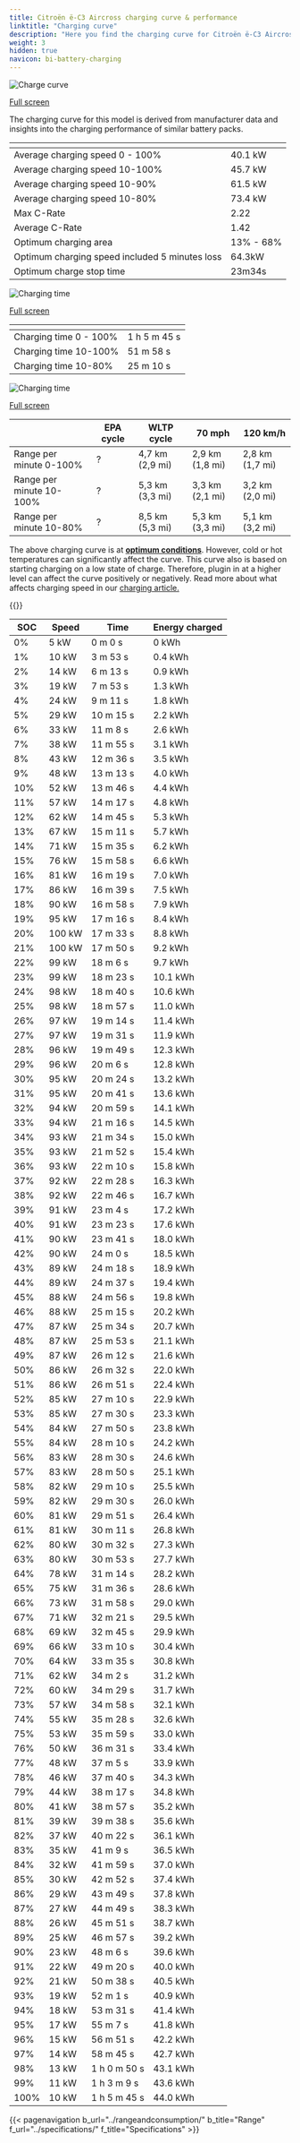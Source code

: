 ```yaml
---
title: Citroën ë-C3 Aircross charging curve & performance
linktitle: "Charging curve"
description: "Here you find the charging curve for Citroën ë-C3 Aircross."
weight: 3
hidden: true
navicon: bi-battery-charging
---
```

<!-- markdownlint-disable MD033 -->
<!-- markdownlint-disable MD010 -->
<img src="/images/models/citroën/ë-c3_aircross/ë-c3_aircross/chargingcurve.svg" alt="Charge curve" class="img-fluid">

[Full screen](/images/models/citroën/ë-c3_aircross/ë-c3_aircross/chargingcurve.svg)


<div class="alert alert-primary" role="alert">
The charging curve for this model is derived from manufacturer data and insights into the charging performance of similar battery packs.
</div>
<div class="table-responsive">
<table class="table table-striped border">
	<thead>
		<tr>
			<th>
			</th>
			<th>
			</th>
		</tr>
	</thead>
	<tbody>
		<tr>
			<td>
				Average charging speed 0 - 100%
			</td>
			<td>
				40.1 kW
			</td>
		</tr>
		<tr>
			<td>
				Average charging speed 10-100%
			</td>
			<td>
				45.7 kW
			</td>
		</tr>
		<tr>
			<td>
				Average charging speed 10-90%
			</td>
			<td>
				61.5 kW
			</td>
		</tr>
		<tr>
			<td>
				Average charging speed 10-80%
			</td>
			<td>
				73.4 kW
			</td>
		</tr>
		<tr>
			<td>
				Max C-Rate
			</td>
			<td>
				2.22
			</td>
		</tr>
		<tr>
			<td>
				Average C-Rate
			</td>
			<td>
				1.42
			</td>
		</tr>
		<tr>
			<td>
				Optimum charging area
			</td>
			<td>
				13% - 68%
			</td>
		</tr>
		<tr>
			<td>
				Optimum charging speed included 5 minutes loss
			</td>
			<td>
				64.3kW
			</td>
		</tr>
		<tr>
			<td>
				Optimum charge stop time
			</td>
			<td>
				23m34s
			</td>
		</tr>
	</tbody>
</table>
</div>
<img src="/images/models/citroën/ë-c3_aircross/ë-c3_aircross/chargingtime.svg" alt="Charging time" class="img-fluid">

[Full screen](/images/models/citroën/ë-c3_aircross/ë-c3_aircross/chargingtime.svg)
<div class="table-responsive">
<table class="table table-striped border">
	<thead>
		<tr>
			<th>
			</th>
			<th>
			</th>
		</tr>
	</thead>
	<tbody>
		<tr>
			<td>
				Charging time 0 - 100%
			</td>
			<td>
				1 h 5 m 45 s
			</td>
		</tr>
		<tr>
			<td>
				Charging time 10-100%
			</td>
			<td>
				 51 m 58 s
			</td>
		</tr>
		<tr>
			<td>
				Charging time 10-80%
			</td>
			<td>
				 25 m 10 s
			</td>
		</tr>
	</tbody>
</table>
</div>
<img src="/images/models/citroën/ë-c3_aircross/ë-c3_aircross/chargerangespeed.svg" alt="Charging time" class="img-fluid">

[Full screen](/images/models/citroën/ë-c3_aircross/ë-c3_aircross/chargerangespeed.svg)
<div class="table-responsive">
<table class="table table-striped border">
	<thead>
		<tr>
			<th>
			</th>
			<th>
				EPA cycle
			</th>
			<th>
				WLTP cycle
			</th>
			<th>
				70 mph
			</th>
			<th>
				120 km/h
			</th>
		</tr>
	</thead>
	<tbody>
		<tr>
			<td>
				Range per minute 0-100%
			</td>
			<td>
				?
			</td>
			<td>
				4,7 km (2,9 mi)
			</td>
			<td>
				2,9 km (1,8 mi)
			</td>
			<td>
				2,8 km (1,7 mi)
			</td>
		</tr>
		<tr>
			<td>
				Range per minute 10-100%
			</td>
			<td>
				?
			</td>
			<td>
				5,3 km (3,3 mi)
			</td>
			<td>
				3,3 km (2,1 mi)
			</td>
			<td>
				3,2 km (2,0 mi)
			</td>
		</tr>
		<tr>
			<td>
				Range per minute 10-80%
			</td>
			<td>
				?
			</td>
			<td>
				8,5 km (5,3 mi)
			</td>
			<td>
				5,3 km (3,3 mi)
			</td>
			<td>
				5,1 km (3,2 mi)
			</td>
		</tr>
	</tbody>
</table>
</div>


The above charging curve is at **[optimum conditions](../../../../../technology/battery/charging/#temperature)**. However, cold or hot temperatures can significantly affect the curve. This curve also is based on starting charging on a low state of charge. Therefore, plugin in at a higher level can affect the curve positively or negatively. Read more about what affects charging speed in our [charging article.](../../../../../technology/battery/charging/)


{{<evkxdisplayaddarticle />}}
<div class="table-responsive">
<table class="table table-striped border">
	<thead>
		<tr>
			<th>
				SOC
			</th>
			<th>
				Speed
			</th>
			<th>
				Time
			</th>
			<th>
				Energy charged
			</th>
		</tr>
	</thead>
	<tbody>
		<tr>
			<td>
				0%
			</td>
			<td>
				5 kW
			</td>
			<td>
				 0 m 0 s
			</td>
			<td>
				0 kWh
			</td>
		</tr>
		<tr>
			<td>
				1%
			</td>
			<td>
				10 kW
			</td>
			<td>
				 3 m 53 s
			</td>
			<td>
				0.4 kWh
			</td>
		</tr>
		<tr>
			<td>
				2%
			</td>
			<td>
				14 kW
			</td>
			<td>
				 6 m 13 s
			</td>
			<td>
				0.9 kWh
			</td>
		</tr>
		<tr>
			<td>
				3%
			</td>
			<td>
				19 kW
			</td>
			<td>
				 7 m 53 s
			</td>
			<td>
				1.3 kWh
			</td>
		</tr>
		<tr>
			<td>
				4%
			</td>
			<td>
				24 kW
			</td>
			<td>
				 9 m 11 s
			</td>
			<td>
				1.8 kWh
			</td>
		</tr>
		<tr>
			<td>
				5%
			</td>
			<td>
				29 kW
			</td>
			<td>
				 10 m 15 s
			</td>
			<td>
				2.2 kWh
			</td>
		</tr>
		<tr>
			<td>
				6%
			</td>
			<td>
				33 kW
			</td>
			<td>
				 11 m 8 s
			</td>
			<td>
				2.6 kWh
			</td>
		</tr>
		<tr>
			<td>
				7%
			</td>
			<td>
				38 kW
			</td>
			<td>
				 11 m 55 s
			</td>
			<td>
				3.1 kWh
			</td>
		</tr>
		<tr>
			<td>
				8%
			</td>
			<td>
				43 kW
			</td>
			<td>
				 12 m 36 s
			</td>
			<td>
				3.5 kWh
			</td>
		</tr>
		<tr>
			<td>
				9%
			</td>
			<td>
				48 kW
			</td>
			<td>
				 13 m 13 s
			</td>
			<td>
				4.0 kWh
			</td>
		</tr>
		<tr>
			<td>
				10%
			</td>
			<td>
				52 kW
			</td>
			<td>
				 13 m 46 s
			</td>
			<td>
				4.4 kWh
			</td>
		</tr>
		<tr>
			<td>
				11%
			</td>
			<td>
				57 kW
			</td>
			<td>
				 14 m 17 s
			</td>
			<td>
				4.8 kWh
			</td>
		</tr>
		<tr>
			<td>
				12%
			</td>
			<td>
				62 kW
			</td>
			<td>
				 14 m 45 s
			</td>
			<td>
				5.3 kWh
			</td>
		</tr>
		<tr>
			<td>
				13%
			</td>
			<td>
				67 kW
			</td>
			<td>
				 15 m 11 s
			</td>
			<td>
				5.7 kWh
			</td>
		</tr>
		<tr>
			<td>
				14%
			</td>
			<td>
				71 kW
			</td>
			<td>
				 15 m 35 s
			</td>
			<td>
				6.2 kWh
			</td>
		</tr>
		<tr>
			<td>
				15%
			</td>
			<td>
				76 kW
			</td>
			<td>
				 15 m 58 s
			</td>
			<td>
				6.6 kWh
			</td>
		</tr>
		<tr>
			<td>
				16%
			</td>
			<td>
				81 kW
			</td>
			<td>
				 16 m 19 s
			</td>
			<td>
				7.0 kWh
			</td>
		</tr>
		<tr>
			<td>
				17%
			</td>
			<td>
				86 kW
			</td>
			<td>
				 16 m 39 s
			</td>
			<td>
				7.5 kWh
			</td>
		</tr>
		<tr>
			<td>
				18%
			</td>
			<td>
				90 kW
			</td>
			<td>
				 16 m 58 s
			</td>
			<td>
				7.9 kWh
			</td>
		</tr>
		<tr>
			<td>
				19%
			</td>
			<td>
				95 kW
			</td>
			<td>
				 17 m 16 s
			</td>
			<td>
				8.4 kWh
			</td>
		</tr>
		<tr>
			<td>
				20%
			</td>
			<td>
				100 kW
			</td>
			<td>
				 17 m 33 s
			</td>
			<td>
				8.8 kWh
			</td>
		</tr>
		<tr>
			<td>
				21%
			</td>
			<td>
				100 kW
			</td>
			<td>
				 17 m 50 s
			</td>
			<td>
				9.2 kWh
			</td>
		</tr>
		<tr>
			<td>
				22%
			</td>
			<td>
				99 kW
			</td>
			<td>
				 18 m 6 s
			</td>
			<td>
				9.7 kWh
			</td>
		</tr>
		<tr>
			<td>
				23%
			</td>
			<td>
				99 kW
			</td>
			<td>
				 18 m 23 s
			</td>
			<td>
				10.1 kWh
			</td>
		</tr>
		<tr>
			<td>
				24%
			</td>
			<td>
				98 kW
			</td>
			<td>
				 18 m 40 s
			</td>
			<td>
				10.6 kWh
			</td>
		</tr>
		<tr>
			<td>
				25%
			</td>
			<td>
				98 kW
			</td>
			<td>
				 18 m 57 s
			</td>
			<td>
				11.0 kWh
			</td>
		</tr>
		<tr>
			<td>
				26%
			</td>
			<td>
				97 kW
			</td>
			<td>
				 19 m 14 s
			</td>
			<td>
				11.4 kWh
			</td>
		</tr>
		<tr>
			<td>
				27%
			</td>
			<td>
				97 kW
			</td>
			<td>
				 19 m 31 s
			</td>
			<td>
				11.9 kWh
			</td>
		</tr>
		<tr>
			<td>
				28%
			</td>
			<td>
				96 kW
			</td>
			<td>
				 19 m 49 s
			</td>
			<td>
				12.3 kWh
			</td>
		</tr>
		<tr>
			<td>
				29%
			</td>
			<td>
				96 kW
			</td>
			<td>
				 20 m 6 s
			</td>
			<td>
				12.8 kWh
			</td>
		</tr>
		<tr>
			<td>
				30%
			</td>
			<td>
				95 kW
			</td>
			<td>
				 20 m 24 s
			</td>
			<td>
				13.2 kWh
			</td>
		</tr>
		<tr>
			<td>
				31%
			</td>
			<td>
				95 kW
			</td>
			<td>
				 20 m 41 s
			</td>
			<td>
				13.6 kWh
			</td>
		</tr>
		<tr>
			<td>
				32%
			</td>
			<td>
				94 kW
			</td>
			<td>
				 20 m 59 s
			</td>
			<td>
				14.1 kWh
			</td>
		</tr>
		<tr>
			<td>
				33%
			</td>
			<td>
				94 kW
			</td>
			<td>
				 21 m 16 s
			</td>
			<td>
				14.5 kWh
			</td>
		</tr>
		<tr>
			<td>
				34%
			</td>
			<td>
				93 kW
			</td>
			<td>
				 21 m 34 s
			</td>
			<td>
				15.0 kWh
			</td>
		</tr>
		<tr>
			<td>
				35%
			</td>
			<td>
				93 kW
			</td>
			<td>
				 21 m 52 s
			</td>
			<td>
				15.4 kWh
			</td>
		</tr>
		<tr>
			<td>
				36%
			</td>
			<td>
				93 kW
			</td>
			<td>
				 22 m 10 s
			</td>
			<td>
				15.8 kWh
			</td>
		</tr>
		<tr>
			<td>
				37%
			</td>
			<td>
				92 kW
			</td>
			<td>
				 22 m 28 s
			</td>
			<td>
				16.3 kWh
			</td>
		</tr>
		<tr>
			<td>
				38%
			</td>
			<td>
				92 kW
			</td>
			<td>
				 22 m 46 s
			</td>
			<td>
				16.7 kWh
			</td>
		</tr>
		<tr>
			<td>
				39%
			</td>
			<td>
				91 kW
			</td>
			<td>
				 23 m 4 s
			</td>
			<td>
				17.2 kWh
			</td>
		</tr>
		<tr>
			<td>
				40%
			</td>
			<td>
				91 kW
			</td>
			<td>
				 23 m 23 s
			</td>
			<td>
				17.6 kWh
			</td>
		</tr>
		<tr>
			<td>
				41%
			</td>
			<td>
				90 kW
			</td>
			<td>
				 23 m 41 s
			</td>
			<td>
				18.0 kWh
			</td>
		</tr>
		<tr>
			<td>
				42%
			</td>
			<td>
				90 kW
			</td>
			<td>
				 24 m 0 s
			</td>
			<td>
				18.5 kWh
			</td>
		</tr>
		<tr>
			<td>
				43%
			</td>
			<td>
				89 kW
			</td>
			<td>
				 24 m 18 s
			</td>
			<td>
				18.9 kWh
			</td>
		</tr>
		<tr>
			<td>
				44%
			</td>
			<td>
				89 kW
			</td>
			<td>
				 24 m 37 s
			</td>
			<td>
				19.4 kWh
			</td>
		</tr>
		<tr>
			<td>
				45%
			</td>
			<td>
				88 kW
			</td>
			<td>
				 24 m 56 s
			</td>
			<td>
				19.8 kWh
			</td>
		</tr>
		<tr>
			<td>
				46%
			</td>
			<td>
				88 kW
			</td>
			<td>
				 25 m 15 s
			</td>
			<td>
				20.2 kWh
			</td>
		</tr>
		<tr>
			<td>
				47%
			</td>
			<td>
				87 kW
			</td>
			<td>
				 25 m 34 s
			</td>
			<td>
				20.7 kWh
			</td>
		</tr>
		<tr>
			<td>
				48%
			</td>
			<td>
				87 kW
			</td>
			<td>
				 25 m 53 s
			</td>
			<td>
				21.1 kWh
			</td>
		</tr>
		<tr>
			<td>
				49%
			</td>
			<td>
				87 kW
			</td>
			<td>
				 26 m 12 s
			</td>
			<td>
				21.6 kWh
			</td>
		</tr>
		<tr>
			<td>
				50%
			</td>
			<td>
				86 kW
			</td>
			<td>
				 26 m 32 s
			</td>
			<td>
				22.0 kWh
			</td>
		</tr>
		<tr>
			<td>
				51%
			</td>
			<td>
				86 kW
			</td>
			<td>
				 26 m 51 s
			</td>
			<td>
				22.4 kWh
			</td>
		</tr>
		<tr>
			<td>
				52%
			</td>
			<td>
				85 kW
			</td>
			<td>
				 27 m 10 s
			</td>
			<td>
				22.9 kWh
			</td>
		</tr>
		<tr>
			<td>
				53%
			</td>
			<td>
				85 kW
			</td>
			<td>
				 27 m 30 s
			</td>
			<td>
				23.3 kWh
			</td>
		</tr>
		<tr>
			<td>
				54%
			</td>
			<td>
				84 kW
			</td>
			<td>
				 27 m 50 s
			</td>
			<td>
				23.8 kWh
			</td>
		</tr>
		<tr>
			<td>
				55%
			</td>
			<td>
				84 kW
			</td>
			<td>
				 28 m 10 s
			</td>
			<td>
				24.2 kWh
			</td>
		</tr>
		<tr>
			<td>
				56%
			</td>
			<td>
				83 kW
			</td>
			<td>
				 28 m 30 s
			</td>
			<td>
				24.6 kWh
			</td>
		</tr>
		<tr>
			<td>
				57%
			</td>
			<td>
				83 kW
			</td>
			<td>
				 28 m 50 s
			</td>
			<td>
				25.1 kWh
			</td>
		</tr>
		<tr>
			<td>
				58%
			</td>
			<td>
				82 kW
			</td>
			<td>
				 29 m 10 s
			</td>
			<td>
				25.5 kWh
			</td>
		</tr>
		<tr>
			<td>
				59%
			</td>
			<td>
				82 kW
			</td>
			<td>
				 29 m 30 s
			</td>
			<td>
				26.0 kWh
			</td>
		</tr>
		<tr>
			<td>
				60%
			</td>
			<td>
				81 kW
			</td>
			<td>
				 29 m 51 s
			</td>
			<td>
				26.4 kWh
			</td>
		</tr>
		<tr>
			<td>
				61%
			</td>
			<td>
				81 kW
			</td>
			<td>
				 30 m 11 s
			</td>
			<td>
				26.8 kWh
			</td>
		</tr>
		<tr>
			<td>
				62%
			</td>
			<td>
				80 kW
			</td>
			<td>
				 30 m 32 s
			</td>
			<td>
				27.3 kWh
			</td>
		</tr>
		<tr>
			<td>
				63%
			</td>
			<td>
				80 kW
			</td>
			<td>
				 30 m 53 s
			</td>
			<td>
				27.7 kWh
			</td>
		</tr>
		<tr>
			<td>
				64%
			</td>
			<td>
				78 kW
			</td>
			<td>
				 31 m 14 s
			</td>
			<td>
				28.2 kWh
			</td>
		</tr>
		<tr>
			<td>
				65%
			</td>
			<td>
				75 kW
			</td>
			<td>
				 31 m 36 s
			</td>
			<td>
				28.6 kWh
			</td>
		</tr>
		<tr>
			<td>
				66%
			</td>
			<td>
				73 kW
			</td>
			<td>
				 31 m 58 s
			</td>
			<td>
				29.0 kWh
			</td>
		</tr>
		<tr>
			<td>
				67%
			</td>
			<td>
				71 kW
			</td>
			<td>
				 32 m 21 s
			</td>
			<td>
				29.5 kWh
			</td>
		</tr>
		<tr>
			<td>
				68%
			</td>
			<td>
				69 kW
			</td>
			<td>
				 32 m 45 s
			</td>
			<td>
				29.9 kWh
			</td>
		</tr>
		<tr>
			<td>
				69%
			</td>
			<td>
				66 kW
			</td>
			<td>
				 33 m 10 s
			</td>
			<td>
				30.4 kWh
			</td>
		</tr>
		<tr>
			<td>
				70%
			</td>
			<td>
				64 kW
			</td>
			<td>
				 33 m 35 s
			</td>
			<td>
				30.8 kWh
			</td>
		</tr>
		<tr>
			<td>
				71%
			</td>
			<td>
				62 kW
			</td>
			<td>
				 34 m 2 s
			</td>
			<td>
				31.2 kWh
			</td>
		</tr>
		<tr>
			<td>
				72%
			</td>
			<td>
				60 kW
			</td>
			<td>
				 34 m 29 s
			</td>
			<td>
				31.7 kWh
			</td>
		</tr>
		<tr>
			<td>
				73%
			</td>
			<td>
				57 kW
			</td>
			<td>
				 34 m 58 s
			</td>
			<td>
				32.1 kWh
			</td>
		</tr>
		<tr>
			<td>
				74%
			</td>
			<td>
				55 kW
			</td>
			<td>
				 35 m 28 s
			</td>
			<td>
				32.6 kWh
			</td>
		</tr>
		<tr>
			<td>
				75%
			</td>
			<td>
				53 kW
			</td>
			<td>
				 35 m 59 s
			</td>
			<td>
				33.0 kWh
			</td>
		</tr>
		<tr>
			<td>
				76%
			</td>
			<td>
				50 kW
			</td>
			<td>
				 36 m 31 s
			</td>
			<td>
				33.4 kWh
			</td>
		</tr>
		<tr>
			<td>
				77%
			</td>
			<td>
				48 kW
			</td>
			<td>
				 37 m 5 s
			</td>
			<td>
				33.9 kWh
			</td>
		</tr>
		<tr>
			<td>
				78%
			</td>
			<td>
				46 kW
			</td>
			<td>
				 37 m 40 s
			</td>
			<td>
				34.3 kWh
			</td>
		</tr>
		<tr>
			<td>
				79%
			</td>
			<td>
				44 kW
			</td>
			<td>
				 38 m 17 s
			</td>
			<td>
				34.8 kWh
			</td>
		</tr>
		<tr>
			<td>
				80%
			</td>
			<td>
				41 kW
			</td>
			<td>
				 38 m 57 s
			</td>
			<td>
				35.2 kWh
			</td>
		</tr>
		<tr>
			<td>
				81%
			</td>
			<td>
				39 kW
			</td>
			<td>
				 39 m 38 s
			</td>
			<td>
				35.6 kWh
			</td>
		</tr>
		<tr>
			<td>
				82%
			</td>
			<td>
				37 kW
			</td>
			<td>
				 40 m 22 s
			</td>
			<td>
				36.1 kWh
			</td>
		</tr>
		<tr>
			<td>
				83%
			</td>
			<td>
				35 kW
			</td>
			<td>
				 41 m 9 s
			</td>
			<td>
				36.5 kWh
			</td>
		</tr>
		<tr>
			<td>
				84%
			</td>
			<td>
				32 kW
			</td>
			<td>
				 41 m 59 s
			</td>
			<td>
				37.0 kWh
			</td>
		</tr>
		<tr>
			<td>
				85%
			</td>
			<td>
				30 kW
			</td>
			<td>
				 42 m 52 s
			</td>
			<td>
				37.4 kWh
			</td>
		</tr>
		<tr>
			<td>
				86%
			</td>
			<td>
				29 kW
			</td>
			<td>
				 43 m 49 s
			</td>
			<td>
				37.8 kWh
			</td>
		</tr>
		<tr>
			<td>
				87%
			</td>
			<td>
				27 kW
			</td>
			<td>
				 44 m 49 s
			</td>
			<td>
				38.3 kWh
			</td>
		</tr>
		<tr>
			<td>
				88%
			</td>
			<td>
				26 kW
			</td>
			<td>
				 45 m 51 s
			</td>
			<td>
				38.7 kWh
			</td>
		</tr>
		<tr>
			<td>
				89%
			</td>
			<td>
				25 kW
			</td>
			<td>
				 46 m 57 s
			</td>
			<td>
				39.2 kWh
			</td>
		</tr>
		<tr>
			<td>
				90%
			</td>
			<td>
				23 kW
			</td>
			<td>
				 48 m 6 s
			</td>
			<td>
				39.6 kWh
			</td>
		</tr>
		<tr>
			<td>
				91%
			</td>
			<td>
				22 kW
			</td>
			<td>
				 49 m 20 s
			</td>
			<td>
				40.0 kWh
			</td>
		</tr>
		<tr>
			<td>
				92%
			</td>
			<td>
				21 kW
			</td>
			<td>
				 50 m 38 s
			</td>
			<td>
				40.5 kWh
			</td>
		</tr>
		<tr>
			<td>
				93%
			</td>
			<td>
				19 kW
			</td>
			<td>
				 52 m 1 s
			</td>
			<td>
				40.9 kWh
			</td>
		</tr>
		<tr>
			<td>
				94%
			</td>
			<td>
				18 kW
			</td>
			<td>
				 53 m 31 s
			</td>
			<td>
				41.4 kWh
			</td>
		</tr>
		<tr>
			<td>
				95%
			</td>
			<td>
				17 kW
			</td>
			<td>
				 55 m 7 s
			</td>
			<td>
				41.8 kWh
			</td>
		</tr>
		<tr>
			<td>
				96%
			</td>
			<td>
				15 kW
			</td>
			<td>
				 56 m 51 s
			</td>
			<td>
				42.2 kWh
			</td>
		</tr>
		<tr>
			<td>
				97%
			</td>
			<td>
				14 kW
			</td>
			<td>
				 58 m 45 s
			</td>
			<td>
				42.7 kWh
			</td>
		</tr>
		<tr>
			<td>
				98%
			</td>
			<td>
				13 kW
			</td>
			<td>
				1 h 0 m 50 s
			</td>
			<td>
				43.1 kWh
			</td>
		</tr>
		<tr>
			<td>
				99%
			</td>
			<td>
				11 kW
			</td>
			<td>
				1 h 3 m 9 s
			</td>
			<td>
				43.6 kWh
			</td>
		</tr>
		<tr>
			<td>
				100%
			</td>
			<td>
				10 kW
			</td>
			<td>
				1 h 5 m 45 s
			</td>
			<td>
				44.0 kWh
			</td>
		</tr>
	</tbody>
</table>
</div>


{{< pagenavigation b_url="../rangeandconsumption/" b_title="Range" f_url="../specifications/" f_title="Specifications" >}}
